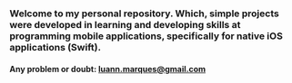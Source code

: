 ### Welcome to my personal repository. Which, simple projects were developed in learning and developing skills at programming mobile applications, specifically for native iOS applications (Swift).



#### Any problem or doubt: luann.marques@gmail.com
